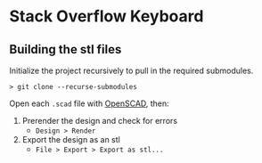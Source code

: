 # Stack Overflow Keyboard

## Building the stl files

Initialize the project recursively to pull in the required submodules.

```
> git clone --recurse-submodules
```

Open each `.scad` file with [OpenSCAD](https://www.openscad.org/), then:

1. Prerender the design and check for errors
   * `Design > Render`
2. Export the design as an stl
   * `File > Export > Export as stl...`